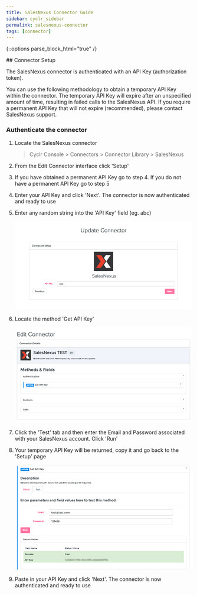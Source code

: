 ```yaml
---
title: SalesNexus Connector Guide
sidebar: cyclr_sidebar
permalink: salesnexus-connector
tags: [connector]
---
```

{::options parse_block_html="true" /}
<section class="card py-5 my-5">
## Connector Setup

The SalesNexus connector is authenticated with an API Key (authorization token).

You can use the following methodology to obtain a temporary API Key within the connector. The temporary API Key will expire after an unspecified amount of time, resulting in failed calls to the SalesNexus API. If you require a permanent API Key that will not expire (recommended), please contact SalesNexus support.

### Authenticate the connector

1. Locate the SalesNexus connector

   > Cyclr Console > Connectors > Connector Library > SalesNexus

2. From the Edit Connector interface click 'Setup'

3. If you have obtained a permanent API Key go to step 4. If you do not have a permanent API Key go to step 5

4. Enter your API Key and click 'Next'. The connector is now authenticated and ready to use

5. Enter any random string into the 'API Key' field (eg. abc)

   ![salesnexus setup](./images/salesnexus_setup_1.png)

6. Locate the method 'Get API Key'

   ![salesnexus setup](./images/salesnexus_setup_2.png)

7. Click the 'Test' tab and then enter the Email and Password associated with your SalesNexus account. Click 'Run'

8. Your temporary API Key will be returned, copy it and go back to the 'Setup' page

   ![salesnexus setup](./images/salesnexus_setup_3.png)

9. Paste in your API Key and click 'Next'. The connector is now authenticated and ready to use

</section>
